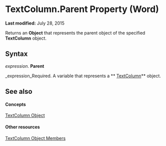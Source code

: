 
# TextColumn.Parent Property (Word)

 **Last modified:** July 28, 2015

Returns an  **Object** that represents the parent object of the specified **TextColumn** object.

## Syntax

 _expression_. **Parent**

 _expression_Required. A variable that represents a  ** [TextColumn](660614a8-ad5b-dae4-887e-0f75e1172c10.md)** object.


## See also


#### Concepts


 [TextColumn Object](660614a8-ad5b-dae4-887e-0f75e1172c10.md)
#### Other resources


 [TextColumn Object Members](70dcaaab-c8cd-2e97-e572-485f7189b071.md)
